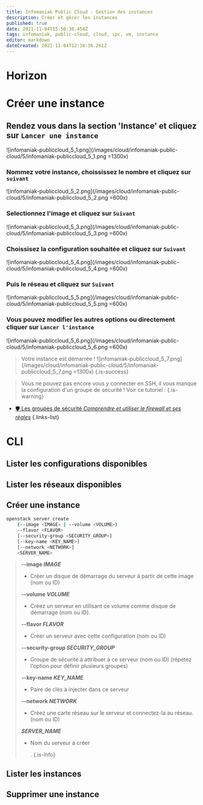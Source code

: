 ```yaml
---
title: Infomaniak Public Cloud - Gestion des instances
description: Créer et gérer les instances
published: true
date: 2021-11-04T15:50:38.458Z
tags: infomaniak, public-cloud, cloud, ipc, vm, instance
editor: markdown
dateCreated: 2021-11-04T12:38:36.261Z
---
```


# Horizon
# Créer une instance
## Rendez vous dans la section 'Instance' et cliquez sur `Lancer une instance`
![infomaniak-publiccloud_5_1.png](/images/cloud/infomaniak-public-cloud/5/infomaniak-publiccloud_5_1.png =1300x)

### Nommez votre instance, choississez le nombre et cliquez sur `suivant`
![infomaniak-publiccloud_5_2.png](/images/cloud/infomaniak-public-cloud/5/infomaniak-publiccloud_5_2.png =600x)

### Selectionnez l'image et cliquez sur `Suivant`
![infomaniak-publiccloud_5_3.png](/images/cloud/infomaniak-public-cloud/5/infomaniak-publiccloud_5_3.png =600x)

### Choissisez la configuration souhaitée et cliquez sur `Suivant`
![infomaniak-publiccloud_5_4.png](/images/cloud/infomaniak-public-cloud/5/infomaniak-publiccloud_5_4.png =600x)


### Puis le réseau et cliquez sur `Suivant`
![infomaniak-publiccloud_5_5.png](/images/cloud/infomaniak-public-cloud/5/infomaniak-publiccloud_5_5.png =600x)


### Vous pouvez modifier les autres options ou directement cliquer sur `Lancer l'instance`
![infomaniak-publiccloud_5_6.png](/images/cloud/infomaniak-public-cloud/5/infomaniak-publiccloud_5_6.png =600x)


> Votre instance est démarrée !
> ![infomaniak-publiccloud_5_7.png](/images/cloud/infomaniak-public-cloud/5/infomaniak-publiccloud_5_7.png =1300x)
{.is-success}

> Vous ne pouvez pas encore vous y connecter en SSH, il vous manque la configuration d'un groupe de sécurité ! Voir ce tutoriel : 
{.is-warning}
 - [🛡️ Les groupes de sécurité *Comprendre et utiliser le firewall et ses règles*](/Cloud/Cloud/IPC/Security-Groups)
{.links-list}

# CLI
## Lister les configurations disponibles

## Lister les réseaux disponibles

## Créer une instance
```bash
openstack server create
    (--image <IMAGE> | --volume <VOLUME>)
    --flavor <FLAVOR>
    [--security-group <SECURITY_GROUP>]
    [--key-name <KEY_NAME>]
    [--network <NETWORK>]
    <SERVER_NAME>
```
> **--image *IMAGE***
> - Créer un disque de démarrage du serveur à partir de cette image (nom ou ID)
>
> **--volume *VOLUME***
> - Créez un serveur en utilisant ce volume comme disque de démarrage (nom ou ID).
>
> **--flavor *FLAVOR***
> - Créer un serveur avec cette configuration (nom ou ID)
>
> **--security-group *SECURITY_GROUP***
> - Groupe de sécurité à attribuer à ce serveur (nom ou ID) (répétez l'option pour définir plusieurs groupes)
>
> **--key-name *KEY_NAME***
> - Paire de clés à injecter dans ce serveur 
>
> **--network *NETWORK***
> - Créez une carte réseau sur le serveur et connectez-la au réseau. (nom ou ID)
>
> ***SERVER_NAME***
> - Nom du serveur à créer
>
> 	.
{.is-info}

## Lister les instances

## Supprimer une instance


